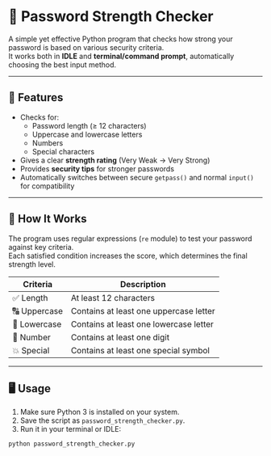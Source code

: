 # 🔐 Password Strength Checker

A simple yet effective Python program that checks how strong your password is based on various security criteria.  
It works both in **IDLE** and **terminal/command prompt**, automatically choosing the best input method.

---

## 🚀 Features

- Checks for:
  - Password length (≥ 12 characters)
  - Uppercase and lowercase letters
  - Numbers
  - Special characters
- Gives a clear **strength rating** (Very Weak → Very Strong)
- Provides **security tips** for stronger passwords
- Automatically switches between secure `getpass()` and normal `input()` for compatibility

---

## 🧠 How It Works

The program uses regular expressions (`re` module) to test your password against key criteria.  
Each satisfied condition increases the score, which determines the final strength level.

| Criteria | Description |
|-----------|--------------|
| ✅ Length | At least 12 characters |
| 🔠 Uppercase | Contains at least one uppercase letter |
| 🔡 Lowercase | Contains at least one lowercase letter |
| 🔢 Number | Contains at least one digit |
| 💥 Special | Contains at least one special symbol |

---

## 🖥️ Usage

1. Make sure Python 3 is installed on your system.
2. Save the script as `password_strength_checker.py`.
3. Run it in your terminal or IDLE:

```bash
python password_strength_checker.py
